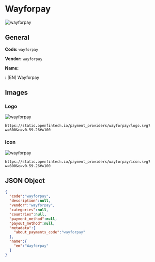 
# Wayforpay 
![wayforpay](https://static.openfintech.io/payment_providers/wayforpay/logo.svg?w=600&c=v0.59.26#w100)  

## General 
 
**Code:** `wayforpay` 
 
**Vendor:** `wayforpay` 
 
**Name:**  
 
:	[EN] Wayforpay  

## Images 

### Logo 
 
![wayforpay](https://static.openfintech.io/payment_providers/wayforpay/logo.svg?w=600&c=v0.59.26#w100)  

```
https://static.openfintech.io/payment_providers/wayforpay/logo.svg?w=600&c=v0.59.26#w100
```  

### Icon 
 
![wayforpay](https://static.openfintech.io/payment_providers/wayforpay/icon.svg?w=600&c=v0.59.26#w100)  

```
https://static.openfintech.io/payment_providers/wayforpay/icon.svg?w=600&c=v0.59.26#w100
```  

## JSON Object 

```json
{
  "code":"wayforpay",
  "description":null,
  "vendor":"wayforpay",
  "categories":null,
  "countries":null,
  "payment_method":null,
  "payout_method":null,
  "metadata":{
    "about_payments_code":"wayforpay"
  },
  "name":{
    "en":"Wayforpay"
  }
}
```  
